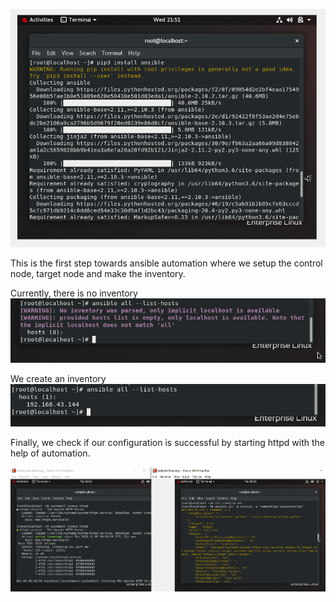 ![](img/1.png)

This is the first step towards ansible automation where we setup the control node, target node and make the inventory.

Currently, there is no inventory
![](img/3.png)

We create an inventory
![](img/7.png)



Finally, we check if our configuration is successful by starting httpd with the help of automation.



![](img/9.png)